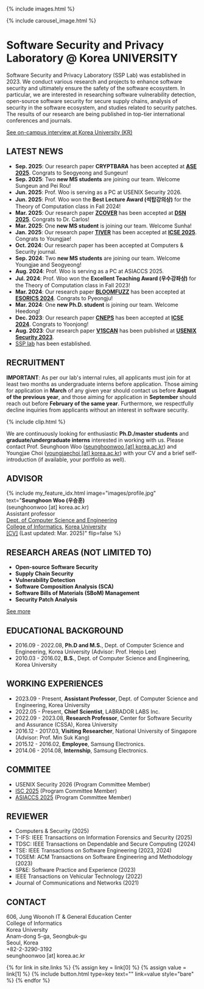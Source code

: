 ---
---

{% include images.html %}

{% include carousel_image.html %}

# Software Security and Privacy Laboratory @ Korea UNIVERSITY

Software Security and Privacy Laboratory (SSP Lab) was established in 2023. We conduct various research and projects to enhance software security and ultimately ensure the safety of the software ecosystem. In particular, we are interested in researching software vulnerability detection, open-source software security for secure supply chains, analysis of security in the software ecosystem, and studies related to security patches. The results of our research are being published in top-tier international conferences and journals.

[See on-campus interview at Korea University (KR)](https://blog.naver.com/kumpij/223251918874)


## LATEST NEWS

* **Sep. 2025**: Our research paper **CRYPTBARA** has been accepted at **[ASE 2025](https://conf.researchr.org/home/ase-2025)**. Congrats to Seogyeong and Sungeun!
* **Sep. 2025**: Two **new MS students** are joining our team. Welcome Sungeun and Pei Rou!
* **Jun. 2025**: Prof. Woo is serving as a PC at USENIX Security 2026.
* **Jun. 2025**: Prof. Woo won the **Best Lecture Award (석탑강의상)** for the Theory of Computation class in Fall 2024!
* **Mar. 2025**: Our research paper **[ZCOVER](/assets/papers/DSN25.pdf)** has been accepted at **[DSN 2025](https://dsn2025.github.io/)**. Congrats to Dr. Carlos!
* **Mar. 2025**: One **new MS student** is joining our team. Welcome Sunha!
* **Jan. 2025**: Our research paper **[TIVER](/assets/papers/ICSE25.pdf)** has been accepted at **[ICSE 2025](https://conf.researchr.org/home/icse-2025)**. Congrats to Youngjae!
* **Oct. 2024**: Our research paper has been accepted at Computers & Security journal.
* **Sep. 2024**: Two **new MS students** are joining our team. Welcome Youngjae and Seogyeong!
* **Aug. 2024**: Prof. Woo is serving as a PC at ASIACCS 2025.
* **Jul. 2024**: Prof. Woo won the **Excellent Teaching Award (우수강좌상)** for the Theory of Computation class in Fall 2023!
* **Mar. 2024**: Our research paper **[BLOOMFUZZ](/assets/papers/ESORICS24.pdf)** has been accepted at **[ESORICS 2024](https://esorics2024.org/)**. Congrats to Pyeongju!
* **Mar. 2024**: One **new Ph.D. student** is joining our team. Welcome Heedong!
* **Dec. 2023**: Our research paper **[CNEPS](/assets/papers/ICSE24.pdf)** has been accepted at **[ICSE 2024](https://conf.researchr.org/home/icse-2024)**. Congrats to Yoonjong!
* **Aug. 2023**: Our research paper **[V1SCAN](/assets/papers/SECURITY23.pdf)** has been published at **[USENIX Security 2023](https://www.usenix.org/conference/usenixsecurity23)**.
* <U>SSP lab</U> has been established.

## RECRUITMENT

**IMPORTANT**: As per our lab's internal rules, all applicants must join for at least two months as undergraduate interns before application. Those aiming for application in **March** of any given year should contact us before **August of the previous year**, and those aiming for application in **September** should reach out before **February of the same year**. Furthermore, we respectfully decline inquiries from applicants without an interest in software security.

{% include clip.html %}

We are continuously looking for enthusiastic **Ph.D./master students** and **graduate/undergraduate interns** interested in working with us. Please contact Prof. Seunghoon Woo (<U>seunghoonwoo [at] korea.ac.kr</U>) and Youngjae Choi (<U>youngjaechoi [at] korea.ac.kr</U>) with your CV and a brief self-introduction (if available, your portfolio as well).


## ADVISOR

{%
  include my_feature_idx.html
  image="images/profile.jpg"
  text="**Seunghoon Woo (우승훈)**<br>(seunghoonwoo [at] korea.ac.kr)<br>Assistant professor<br>[Dept. of Computer Science and Engineering](https://cs.korea.ac.kr/)<br>[College of Informatics](https://info.korea.ac.kr/), [Korea University](https://www.korea.ac.kr/)<br>[[CV]](/assets/CV(20250321).pdf) (Last updated: Mar. 2025)"
  flip=false
%}

## RESEARCH AREAS (NOT LIMITED TO)

* **Open-source Software Security**
* **Supply Chain Security**
* **Vulnerability Detection**
* **Software Composition Analysis (SCA)**
* **Software Bills of Materials (SBoM) Management**
* **Security Patch Analysis**

[See more](/research)

## EDUCATIONAL BACKGROUND

* 2016.09 - 2022.08, **Ph.D and M.S.**, Dept. of Computer Science and Engineering, Korea University (Advisor: Prof. Heejo Lee)
* 2010.03 - 2016.02, **B.S.**, Dept. of Computer Science and Engineering, Korea University

## WORKING EXPERIENCES

* 2023.09 - Present, **Assistant Professor**, Dept. of Computer Science and Engineering, Korea University
* 2022.05 - Present, **Chief Scientist**, LABRADOR LABS Inc.
* 2022.09 - 2023.08, **Research Professor**, Center for Software Security and Assurance (CSSA), Korea University
* 2016.12 - 2017.03, **Visiting Researcher**, National University of Singapore (Advisor: Prof. Min Suk Kang)
* 2015.12 - 2016.02, **Employee**, Samsung Electronics.
* 2014.06 - 2014.08, **Internship**, Samsung Electronics.

## COMMITEE

* USENIX Security 2026 (Program Committee Member)
* [ISC 2025](https://isc25.skku.edu/) (Program Committee Member)
* [ASIACCS 2025](https://asiaccs2025.hust.edu.vn/) (Program Committee Member)

## REVIEWER

* Computers & Security (2025)
* T-IFS: IEEE Transactions on Information Forensics and Security (2025)
* TDSC: IEEE Transactions on Dependable and Secure Computing (2024)
* TSE: IEEE Transactions on Software Engineering (2023, 2024)
* TOSEM: ACM Transactions on Software Engineering and Methodology (2023)
* SP&E: Software Practice and Experience (2023)
* IEEE Transactions on Vehicular Technology (2022)
* Journal of Communications and Networks (2021)

## CONTACT

<i class="fa-solid fa-home"></i> 606, Jung Woonoh IT & General Education Center<br>
College of Informatics<br>
Korea University<br>
Anam-dong 5-ga, Seongbuk-gu<br>
Seoul, Korea<br>
<i class="fa-solid fa-phone"></i> +82-2-3290-3192<br>
<i class="fa-solid fa-envelope"></i> seunghoonwoo [at] korea.ac.kr

{% for link in site.links %}
    {% assign key = link[0] %}
    {% assign value = link[1] %}
    {% include button.html type=key text="" link=value style="bare" %}
{% endfor %}
